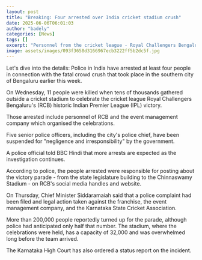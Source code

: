 ```yaml
---
layout: post
title: "Breaking: Four arrested over India cricket stadium crush"
date: 2025-06-06T06:01:03
author: "badely"
categories: [News]
tags: []
excerpt: "Personnel from the cricket league - Royal Challengers Bengaluru - are among the four arrested."
image: assets/images/093f3658d3166967ecb3222ff5b2dc5f.jpg
---
```


Let's dive into the details: Police in India have arrested at least four people in connection with the fatal crowd crush that took place in the southern city of Bengaluru earlier this week.

On Wednesday, 11 people were killed when tens of thousands gathered outside a cricket stadium to celebrate the cricket league Royal Challengers Bengaluru's (RCB)  historic Indian Premier League (IPL) victory. 

Those arrested include personnel of RCB and the event management company which organised the celebrations.

Five senior police officers, including the city's police chief,  have been suspended for "negligence and irresponsibility" by the government.

A police official told BBC Hindi that more arrests are expected as the investigation continues.

According to police, the people arrested were responsible for posting about the victory parade - from the state legislature building to the Chinnaswamy Stadium - on RCB's social media handles and website. 

On Thursday, Chief Minister Siddaramaiah said that a police complaint had been filed and legal action taken against the franchise, the event management company, and the Karnataka State Cricket Association.

More than 200,000 people reportedly turned up for the parade, although police had anticipated only half that number. The stadium, where the celebrations were held, has a capacity of 32,000 and was overwhelmed long before the team arrived.

The Karnataka High Court has also ordered a status report on the incident.

